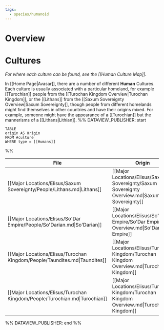 ```yaml
---
tags:
  - species/humanoid
---
```

# Overview
# Cultures
*For where each culture can be found, see the [[Human Culture Map]]*.

In [[Home Page|Avasar]], there are a number of different **Human** Cultures. Each culture is usually associated with a particular homeland, for example [[Turochian]] people from the [[Turochan Kingdom Overview|Turochan Kingdom]], or the [[Lithans]] from the [[Saxum Sovereignty Overview|Saxum Sovereignty]], though people from different homelands might find themselves in other countries and have their origins mixed. For example, someone might have the appearance of a [[Turochian]] but the mannerisms of a [[Lithans|Lithian]].
%% DATAVIEW_PUBLISHER: start
```dataview
TABLE
origin AS Origin
FROM #culture 
WHERE type = [[Humans]]
```
%%

| File                                                                       | Origin                                                                                        |
| -------------------------------------------------------------------------- | --------------------------------------------------------------------------------------------- |
| [[Major Locations/Elisus/Saxum Sovereignty/People/Lithans.md\|Lithans]]    | [[Major Locations/Elisus/Saxum Sovereignty/Saxum Sovereignty Overview.md\|Saxum Sovereignty]] |
| [[Major Locations/Elisus/So'Dar Empire/People/So'Darian.md\|So'Darian]]    | [[Major Locations/Elisus/So'Dar Empire/So'Dar Empire Overview.md\|So'Dar Empire]]             |
| [[Major Locations/Elisus/Turochan Kingdom/People/Taundites.md\|Taundites]] | [[Major Locations/Elisus/Turochan Kingdom/Turochan Kingdom Overview.md\|Turochan Kingdom]]    |
| [[Major Locations/Elisus/Turochan Kingdom/People/Turochian.md\|Turochian]] | [[Major Locations/Elisus/Turochan Kingdom/Turochan Kingdom Overview.md\|Turochan Kingdom]]    |

%% DATAVIEW_PUBLISHER: end %%